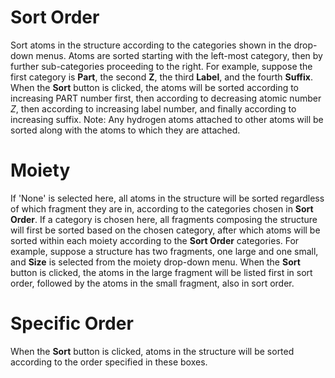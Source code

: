 # Sort Order
Sort atoms in the structure according to the categories shown in the drop-down menus. Atoms are sorted starting with the left-most category, then by further sub-categories proceeding to the right. For example, suppose the first category is **Part**, the second **Z**, the third **Label**, and the fourth **Suffix**. When the **Sort** button is clicked, the atoms will be sorted according to increasing PART number first, then according to decreasing atomic number *Z*, then according to increasing label number, and finally according to increasing suffix. Note: Any hydrogen atoms attached to other atoms will be sorted along with the atoms to which they are attached.

# Moiety
If 'None' is selected here, all atoms in the structure will be sorted regardless of which fragment they are in, according to the categories chosen in **Sort Order**. If a category is chosen here, all fragments composing the structure will first be sorted based on the chosen category, after which atoms will be sorted within each moiety according to the **Sort Order** categories. For example, suppose a structure has two fragments, one large and one small, and **Size** is selected from the moiety drop-down menu. When the **Sort** button is clicked, the atoms in the large fragment will be listed first in sort order, followed by the atoms in the small fragment, also in sort order.

# Specific Order
When the **Sort** button is clicked, atoms in the structure will be sorted according to the order specified in these boxes.
